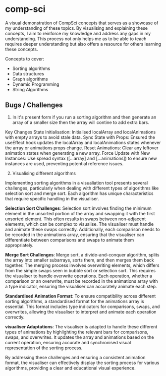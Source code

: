 # comp-sci

A visual demonstration of CompSci concepts that serves as a showcase of my understanding of these topics. By visualising and explaining these concepts, I aim to reinforce my knowledge and address any gaps in my understanding. This process not only helps me as to be able to teach requires deeper understanding but also offers a resource for others learning these concepts.

Concepts to cover:

- Sorting algorithms
- Data structures
- Graph algorithms
- Dynamic Programming
- String Algorithms

## Bugs / Challenges

1. In it's present form if you run a sorting algorithm and then generate an array of a smaller size then the array will contine to add extra bars.

Key Changes
State Initialisation: Initialised localArray and localAnimations with empty arrays to avoid stale data.
Sync State with Props: Ensured the useEffect hook updates the localArray and localAnimations states whenever the array or animations props change.
Reset Animations: Clear any leftover animation states when generating a new array.
Force Update with New Instances: Use spread syntax ([...array] and [...animations]) to ensure new instances are used, preventing potential reference issues.

2. Visualising different algorithms

Implementing sorting algorithms in a visualiation tool presents several challenges, particularly when dealing with different types of algorithms like selection sort and merge sort. Each algorithm has unique characteristics that require specific handling in the visualiser.

**Selection Sort Challenges**:
Selection sort involves finding the minimum element in the unsorted portion of the array and swapping it with the first unsorted element. This often results in swaps between non-adjacent elements, which can be complex to visualise. The visualiser must handle and animate these swaps correctly. Additionally, each comparison needs to be recorded in the animations array, ensuring that the visualiser can differentiate between comparisons and swaps to animate them appropriately.

**Merge Sort Challenges**:
Merge sort, a divide-and-conquer algorithm, splits the array into smaller subarrays, sorts them, and then merges them back together. The merging process involves overwriting elements, which differs from the simple swaps seen in bubble sort or selection sort. This requires the visualiser to handle overwrite operations. Each operation, whether a comparison or an overwrite, must be recorded in the animations array with a type indicator, ensuring the visualiser can accurately animate each step.

**Standardised Animation Format**:
To ensure compatibility across different sorting algorithms, a standardised format for the animations array is essential. This format includes type indicators for comparisons, swaps, and overwrites, allowing the visualiser to interpret and animate each operation correctly.

**visualiser Adaptations**:
The visualiser is adapted to handle these different types of animations by highlighting the relevant bars for comparisons, swaps, and overwrites. It updates the array and animations based on the current operation, ensuring accurate and synchronised visual representation of the sorting process.

By addressing these challenges and ensuring a consistent animation format, the visualiser can effectively display the sorting process for various algorithms, providing a clear and educational visual experience.
